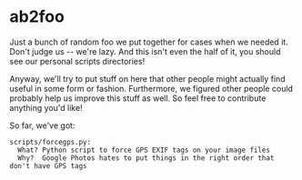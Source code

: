 # ab2foo

Just a bunch of random foo we put together for cases when we needed it. Don't judge us -- we're lazy. And this isn't even the half of it, you should see our personal scripts directories!

Anyway, we'll try to put stuff on here that other people might actually find useful in some form or fashion. Furthermore, we figured other people could probably help us improve this stuff as well. So feel free to contribute anything you'd like!

So far, we've got:

    scripts/forcegps.py:
      What? Python script to force GPS EXIF tags on your image files
      Why?  Google Photos hates to put things in the right order that don't have GPS tags

